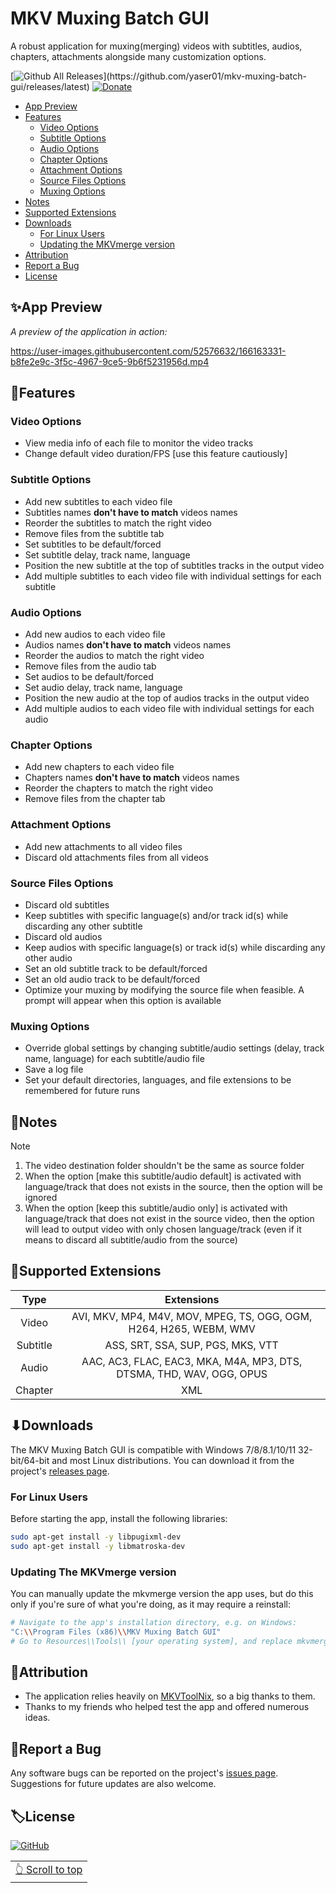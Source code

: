 # MKV Muxing Batch GUI

A robust application for muxing(merging) videos with subtitles, audios, chapters, attachments alongside many customization options.

[![Github All Releases](https://img.shields.io/github/downloads/yaser01/mkv-muxing-batch-gui/total.svg?color=4DC71F&label=Downloads&logo=github")](https://github.com/yaser01/mkv-muxing-batch-gui/releases/latest)
[![Donate](https://img.shields.io/badge/Donate-Buy_Me_A_Coffe-blueviolet.svg)](https://www.buymeacoffee.com/yaser01)

- [App Preview](#app-preview)
- [Features](#features)
    - [Video Options](#video-options)
    - [Subtitle Options](#subtitle-options)
    - [Audio Options](#audio-options)
    - [Chapter Options](#chapter-options)
    - [Attachment Options](#attachment-options)
    - [Source Files Options](#source-files-options)
    - [Muxing Options](#muxing-options)
- [Notes](#notes)
- [Supported Extensions](#supported-extensions)
- [Downloads](#downloads)
    - [For Linux Users](#for-linux-users)
    - [Updating the MKVmerge version](#updating-the-mkvmerge-version)
- [Attribution](#attribution)
- [Report a Bug](#report-a-bug)
- [License](#license)

## ✨App Preview
_A preview of the application in action:_

https://user-images.githubusercontent.com/52576632/166163331-b8fe2e9c-3f5c-4967-9ce5-9b6f5231956d.mp4

## 📖Features

### Video Options
- View media info of each file to monitor the video tracks
- Change default video duration/FPS [use this feature cautiously]

### Subtitle Options
- Add new subtitles to each video file
- Subtitles names **don't have to match** videos names
- Reorder the subtitles to match the right video
- Remove files from the subtitle tab
- Set subtitles to be default/forced
- Set subtitle delay, track name, language
- Position the new subtitle at the top of subtitles tracks in the output video
- Add multiple subtitles to each video file with individual settings for each subtitle

### Audio Options
- Add new audios to each video file
- Audios names **don't have to match** videos names
- Reorder the audios to match the right video
- Remove files from the audio tab
- Set audios to be default/forced
- Set audio delay, track name, language
- Position the new audio at the top of audios tracks in the output video
- Add multiple audios to each video file with individual settings for each audio

### Chapter Options
- Add new chapters to each video file
- Chapters names **don't have to match** videos names
- Reorder the chapters to match the right video
- Remove files from the chapter tab

### Attachment Options
- Add new attachments to all video files
- Discard old attachments files from all videos

### Source Files Options
- Discard old subtitles
- Keep subtitles with specific language(s) and/or track id(s) while discarding any other subtitle
- Discard old audios
- Keep audios with specific language(s) or track id(s) while discarding any other audio
- Set an old subtitle track to be default/forced
- Set an old audio track to be default/forced
- Optimize your muxing by modifying the source file when feasible. A prompt will appear when this option is available

### Muxing Options
- Override global settings by changing subtitle/audio settings (delay, track name, language) for each subtitle/audio file
- Save a log file
- Set your default directories, languages, and file extensions to be remembered for future runs

## 📝Notes

> [!NOTE]  
>
>1. The video destination folder shouldn't be the same as source folder
>1. When the option [make this subtitle/audio default] is activated with language/track that does not exists in the source, then the option will be ignored
>1. When the option [keep this subtitle/audio only] is activated with language/track that does not exist in the source video, then the option will lead to output video with only chosen language/track (even if it means to discard all subtitle/audio from the source)

## 📁Supported Extensions
|     Type    |                                        Extensions                                       |
|:-----------:|:---------------------------------------------------------------------------------------:|
|   Video     | AVI, MKV, MP4, M4V, MOV, MPEG, TS, OGG, OGM, H264, H265, WEBM, WMV                       |
|  Subtitle   | ASS, SRT, SSA, SUP, PGS, MKS, VTT                                                       |
|   Audio     | AAC, AC3, FLAC, EAC3, MKA, M4A, MP3, DTS, DTSMA, THD, WAV, OGG, OPUS                      |
|   Chapter   | XML                                                                                     |

## ⬇Downloads

The MKV Muxing Batch GUI is compatible with Windows 7/8/8.1/10/11 32-bit/64-bit and most Linux distributions. 
You can download it from the project's [releases&nbsp;page](https://github.com/yaser01/mkv-muxing-batch-gui/releases).

### For Linux Users
Before starting the app, install the following libraries:
```bash
sudo apt-get install -y libpugixml-dev
sudo apt-get install -y libmatroska-dev
```

### Updating The MKVmerge version
You can manually update the mkvmerge version the app uses, but do this only if you're sure of what you're doing, as it may require a reinstall:
```bash
# Navigate to the app's installation directory, e.g. on Windows:
"C:\\Program Files (x86)\\MKV Muxing Batch GUI"
# Go to Resources\\Tools\\ [your operating system], and replace mkvmerge.exe and mkvpropedit.exe with the newer version you have
```

## 🙏Attribution
- The application relies heavily on [MKVToolNix](https://gitlab.com/mbunkus/mkvtoolnix), so a big thanks to them.
- Thanks to my friends who helped test the app and offered numerous ideas.

## 🦟Report a Bug
Any software bugs can be reported on the project's [issues page](https://github.com/yaser01/mkv-muxing-batch-gui/issues). Suggestions for future updates are also welcome.

## 🏷License

[![GitHub](https://img.shields.io/github/license/yaser01/mkv-muxing-batch-gui?style=for-the-badge)](https://github.com/yaser01/mkv-muxing-batch-gui/blob/main/LICENSE)

<div align="right">
<table><td>
<a href="#start-of-content">👆 Scroll to top</a>
</td></table>
</div>
